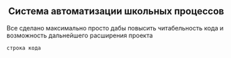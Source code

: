 <center><h2>Система автоматизации школьных процессов</h2></center>

Все сделано максимально просто дабы повысить читабельность кода и возможность дальнейшего расширения проекта

`строка кода`